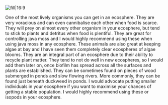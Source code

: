 ![fill|16:9](8eb22bc19509ebaa67f1b4007e912e03.png)

One of the most lively organisms you can get in an ecosphere. They are very voracious and can even cannibalise each other when food is scarce. They will prey on almost every other organism in your ecosphere, but tend to stick to plants and detritus when food is plentiful. They are great for controlling java moss and I would highly recommend using these when using java moss in any ecosphere. These animals are also great at keeping algae at bay and I have seen them completely clear ecospheres of algae blooms. They are an integral part of an ecosphere due to their ability to recycle plant matter. They tend to not do well in new ecospheres, so I would add them later on, once biofilm has spread across all the surfaces and plants are established. They can be sometimes found on pieces of wood submerged in ponds and slow flowing rivers. More commonly, they can be found just beneath duckweed in ponds. I would advocate putting smaller individuals in your ecosphere if you want to maximise your chances of getting a stable population. I would highly recommend using these or isopods in your ecosphere.
